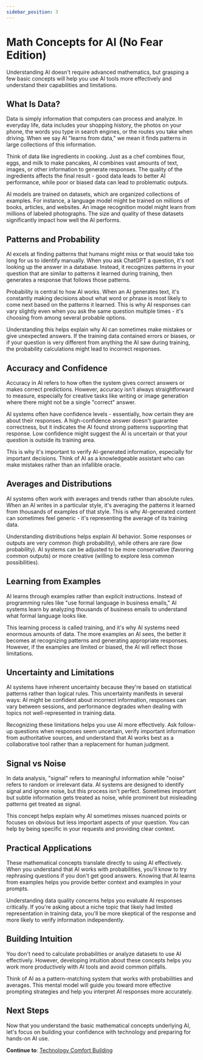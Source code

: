 ```yaml
---
sidebar_position: 3
---
```


# Math Concepts for AI (No Fear Edition)

Understanding AI doesn't require advanced mathematics, but grasping a few basic concepts will help you use AI tools more effectively and understand their capabilities and limitations.

## What Is Data?

Data is simply information that computers can process and analyze. In everyday life, data includes your shopping history, the photos on your phone, the words you type in search engines, or the routes you take when driving. When we say AI "learns from data," we mean it finds patterns in large collections of this information.

Think of data like ingredients in cooking. Just as a chef combines flour, eggs, and milk to make pancakes, AI combines vast amounts of text, images, or other information to generate responses. The quality of the ingredients affects the final result - good data leads to better AI performance, while poor or biased data can lead to problematic outputs.

AI models are trained on datasets, which are organized collections of examples. For instance, a language model might be trained on millions of books, articles, and websites. An image recognition model might learn from millions of labeled photographs. The size and quality of these datasets significantly impact how well the AI performs.

## Patterns and Probability

AI excels at finding patterns that humans might miss or that would take too long for us to identify manually. When you ask ChatGPT a question, it's not looking up the answer in a database. Instead, it recognizes patterns in your question that are similar to patterns it learned during training, then generates a response that follows those patterns.

Probability is central to how AI works. When an AI generates text, it's constantly making decisions about what word or phrase is most likely to come next based on the patterns it learned. This is why AI responses can vary slightly even when you ask the same question multiple times - it's choosing from among several probable options.

Understanding this helps explain why AI can sometimes make mistakes or give unexpected answers. If the training data contained errors or biases, or if your question is very different from anything the AI saw during training, the probability calculations might lead to incorrect responses.

## Accuracy and Confidence

Accuracy in AI refers to how often the system gives correct answers or makes correct predictions. However, accuracy isn't always straightforward to measure, especially for creative tasks like writing or image generation where there might not be a single "correct" answer.

AI systems often have confidence levels - essentially, how certain they are about their responses. A high-confidence answer doesn't guarantee correctness, but it indicates the AI found strong patterns supporting that response. Low confidence might suggest the AI is uncertain or that your question is outside its training area.

This is why it's important to verify AI-generated information, especially for important decisions. Think of AI as a knowledgeable assistant who can make mistakes rather than an infallible oracle.

## Averages and Distributions

AI systems often work with averages and trends rather than absolute rules. When an AI writes in a particular style, it's averaging the patterns it learned from thousands of examples of that style. This is why AI-generated content can sometimes feel generic - it's representing the average of its training data.

Understanding distributions helps explain AI behavior. Some responses or outputs are very common (high probability), while others are rare (low probability). AI systems can be adjusted to be more conservative (favoring common outputs) or more creative (willing to explore less common possibilities).

## Learning from Examples

AI learns through examples rather than explicit instructions. Instead of programming rules like "use formal language in business emails," AI systems learn by analyzing thousands of business emails to understand what formal language looks like.

This learning process is called training, and it's why AI systems need enormous amounts of data. The more examples an AI sees, the better it becomes at recognizing patterns and generating appropriate responses. However, if the examples are limited or biased, the AI will reflect those limitations.

## Uncertainty and Limitations

AI systems have inherent uncertainty because they're based on statistical patterns rather than logical rules. This uncertainty manifests in several ways: AI might be confident about incorrect information, responses can vary between sessions, and performance degrades when dealing with topics not well-represented in training data.

Recognizing these limitations helps you use AI more effectively. Ask follow-up questions when responses seem uncertain, verify important information from authoritative sources, and understand that AI works best as a collaborative tool rather than a replacement for human judgment.

## Signal vs Noise

In data analysis, "signal" refers to meaningful information while "noise" refers to random or irrelevant data. AI systems are designed to identify signal and ignore noise, but this process isn't perfect. Sometimes important but subtle information gets treated as noise, while prominent but misleading patterns get treated as signal.

This concept helps explain why AI sometimes misses nuanced points or focuses on obvious but less important aspects of your question. You can help by being specific in your requests and providing clear context.

## Practical Applications

These mathematical concepts translate directly to using AI effectively. When you understand that AI works with probabilities, you'll know to try rephrasing questions if you don't get good answers. Knowing that AI learns from examples helps you provide better context and examples in your prompts.

Understanding data quality concerns helps you evaluate AI responses critically. If you're asking about a niche topic that likely had limited representation in training data, you'll be more skeptical of the response and more likely to verify information independently.

## Building Intuition

You don't need to calculate probabilities or analyze datasets to use AI effectively. However, developing intuition about these concepts helps you work more productively with AI tools and avoid common pitfalls.

Think of AI as a pattern-matching system that works with probabilities and averages. This mental model will guide you toward more effective prompting strategies and help you interpret AI responses more accurately.

## Next Steps

Now that you understand the basic mathematical concepts underlying AI, let's focus on building your confidence with technology and preparing for hands-on AI use.

**Continue to**: [Technology Comfort Building](./technology-comfort.md)